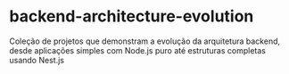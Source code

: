 # backend-architecture-evolution
Coleção de projetos que demonstram a evolução da arquitetura backend, desde aplicações simples com Node.js puro até estruturas completas usando Nest.js
